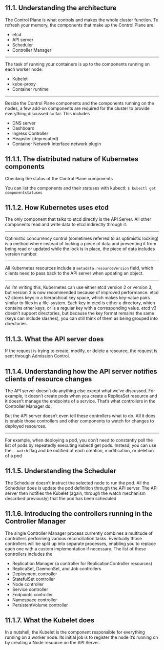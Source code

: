 ## 11.1. Understanding the architecture

The Control Plane is what controls and makes the whole cluster function. To refresh your memory, the components that make up the Control Plane are:

- etcd
- API server
- Scheduler
- Controller Manager

***

The task of running your containers is up to the components running on each worker node:

- Kubelet
- kube-proxy
- Container runtime

***

Beside the Control Plane components and the components running on the nodes, a few add-on components are required for the cluster to provide everything discussed so far. This includes

- DNS server
- Dashboard
- Ingress Controller
- Heapster (deprecated)
- Container Network Interface network plugin

## 11.1.1. The distributed nature of Kubernetes components

Checking the status of the Control Plane components

You can list the components and their statuses with kubectl: `$ kubectl get componentstatuses`

## 11.1.2. How Kubernetes uses etcd

The only component that talks to etcd directly is the API Server. All other components read and write data to etcd indirectly through it.

***

Optimistic concurrency control (sometimes referred to as optimistic locking) is a method where instead of locking a piece of data and preventing it from being read or updated while the lock is in place, the piece of data includes version number.

***

All Kubernetes resources include a `metadata.resourceVersion` field, which clients need to pass back to the API server when updating an object.

***

As I’m writing this, Kubernetes can use either etcd version 2 or version 3, but version 3 is now recommended because of improved performance. etcd v2 stores keys in a hierarchical key space, which makes key-value pairs similar to files in a file-system. Each key in etcd is either a directory, which contains other keys, or is a regular key with a corresponding value. etcd v3 doesn’t support directories, but because the key format remains the same (keys can include slashes), you can still think of them as being grouped into directories.

## 11.1.3. What the API server does

If the request is trying to create, modify, or delete a resource, the request is sent through Admission Control.


## 11.1.4. Understanding how the API server notifies clients of resource changes

The API server doesn’t do anything else except what we’ve discussed. For example, it doesn’t create pods when you create a ReplicaSet resource and it doesn’t manage the endpoints of a service. That’s what controllers in the Controller Manager do.

But the API server doesn’t even tell these controllers what to do. All it does is enable those controllers and other components to watch for changes to deployed resources.

***

For example, when deploying a pod, you don’t need to constantly poll the list of pods by repeatedly executing kubectl get pods. Instead, you can use the `--watch` flag and be notified of each creation, modification, or deletion of a pod

## 11.1.5. Understanding the Scheduler

The Scheduler doesn’t instruct the selected node to run the pod. All the Scheduler does is update the pod definition through the API server. The API server then notifies the Kubelet (again, through the watch mechanism described previously) that the pod has been scheduled

## 11.1.6. Introducing the controllers running in the Controller Manager

The single Controller Manager process currently combines a multitude of controllers performing various reconciliation tasks. Eventually those controllers will be split up into separate processes, enabling you to replace each one with a custom implementation if necessary. The list of these controllers includes the

- Replication Manager (a controller for ReplicationController resources)
- ReplicaSet, DaemonSet, and Job controllers
- Deployment controller
- StatefulSet controller
- Node controller
- Service controller
- Endpoints controller
- Namespace controller
- PersistentVolume controller

## 11.1.7. What the Kubelet does

In a nutshell, the Kubelet is the component responsible for everything running on a worker node. Its initial job is to register the node it’s running on by creating a Node resource on the API Server.
